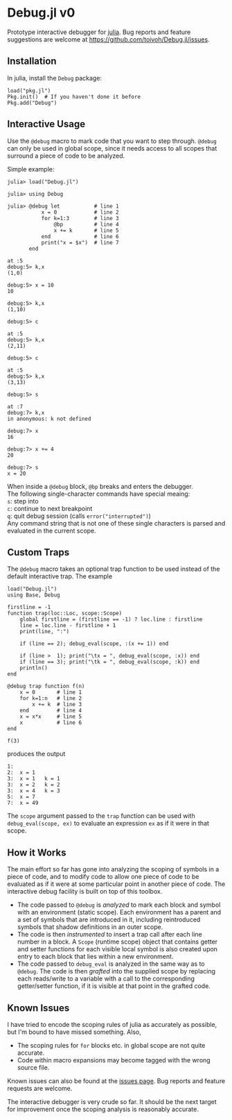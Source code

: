 Debug.jl v0
===========
Prototype interactive debugger for [julia](julialang.org).
Bug reports and feature suggestions are welcome at
https://github.com/toivoh/Debug.jl/issues.

Installation
------------
In julia, install the `Debug` package:

    load("pkg.jl")
    Pkg.init()  # If you haven't done it before
    Pkg.add("Debug")

Interactive Usage
-----------------
Use the `@debug` macro to mark code that you want to step through.
`@debug` can only be used in global scope, since it needs access to all
scopes that surround a piece of code to be analyzed.

Simple example:

    julia> load("Debug.jl")

    julia> using Debug

    julia> @debug let           # line 1
               x = 0            # line 2
               for k=1:3        # line 3
                   @bp          # line 4
                   x += k       # line 5
               end              # line 6
               print("x = $x")  # line 7
           end

    at :5
    debug:5> k,x
    (1,0)

    debug:5> x = 10
    10

    debug:5> k,x
    (1,10)

    debug:5> c

    at :5
    debug:5> k,x
    (2,11)

    debug:5> c

    at :5
    debug:5> k,x
    (3,13)

    debug:5> s

    at :7
    debug:7> k,x
    in anonymous: k not defined

    debug:7> x
    16

    debug:7> x += 4
    20

    debug:7> s
    x = 20

When inside a `@debug` block, `@bp` breaks and enters the debugger.   
The following single-character commands have special meaing:   
`s`: step into    
`c`: continue to next breakpoint   
`q`: quit debug session (calls `error("interrupted")`)    
Any command string that is not one of these single characters is parsed
and evaluated in the current scope.

Custom Traps
------------
The `@debug` macro takes an optional trap function to be used instead of
the default interactive trap. The example

    load("Debug.jl")
    using Base, Debug

    firstline = -1
    function trap(loc::Loc, scope::Scope) 
        global firstline = (firstline == -1) ? loc.line : firstline
        line = loc.line - firstline + 1
        print(line, ":")

        if (line == 2); debug_eval(scope, :(x += 1)) end

        if (line >  1); print("\tx = ", debug_eval(scope, :x)) end
        if (line == 3); print("\tk = ", debug_eval(scope, :k)) end
        println()
    end

    @debug trap function f(n)
        x = 0       # line 1
        for k=1:n   # line 2
            x += k  # line 3
        end         # line 4
        x = x*x     # line 5
        x           # line 6
    end

    f(3)

produces the output

    1:
    2:	x = 1
    3:	x = 1	k = 1
    3:	x = 2	k = 2
    3:	x = 4	k = 3
    5:	x = 7
    7:	x = 49

The `scope` argument passed to the `trap` function can be used with
`debug_eval(scope, ex)` to evaluate an expression `ex` as if it were in 
that scope.

How it Works
------------
The main effort so far has gone into analyzing the scoping of symbols in a 
piece of code, and to modify code to allow one piece of code to be evaluated as
if it were at some particular point in another piece of code.
The interactive debug facility is built on top of this toolbox.

* The code passed to `@debug` is _analyzed_ to mark each block and symbol with
  an environment (static scope).
  Each environment has a parent and a set of symbols that are introduced in it,
  including reintroduced symbols that shadow definitions in an outer scope.
* The code is then _instrumented_ to insert a trap call after each line number
  in a block. A `Scope` (runtime scope) object that contains getter and setter
  functions for each visible local symbol is also created upon entry to
  each block that lies within a new environment.
* The code passed to `debug_eval` is analyzed in the same way as to `@debug`.
  The code is then _grafted_ into the supplied scope by
  replacing each reads/write to a variable
  with a call to the corresponding getter/setter function,
  if it is visible at that point in the grafted code.

Known Issues
------------
I have tried to encode the scoping rules of julia as accurately as possible,
but I'm bound to have missed something. Also,
* The scoping rules for `for` blocks etc. in global scope
  are not quite accurate.
* Code within macro expansions may become tagged with the wrong source file.

Known issues can also be found at the
[issues page](https://github.com/toivoh/Debug.jl/issues).
Bug reports and feature requests are welcome.

The interactive debugger is very crude so far.
It should be the next target for improvement 
once the scoping analysis is reasonably accurate.
